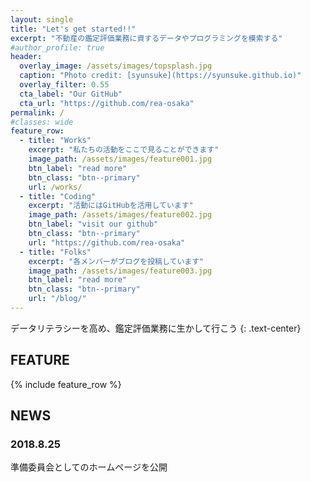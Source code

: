 ```yaml
---
layout: single
title: "Let's get started!!"
excerpt: "不動産の鑑定評価業務に資するデータやプログラミングを模索する"
#author_profile: true
header:
  overlay_image: /assets/images/topsplash.jpg
  caption: "Photo credit: [syunsuke](https://syunsuke.github.io)"
  overlay_filter: 0.55
  cta_label: "Our GitHub"
  cta_url: "https://github.com/rea-osaka"
permalink: /
#classes: wide
feature_row:
  - title: "Works"
    excerpt: "私たちの活動をここで見ることができます"
    image_path: /assets/images/feature001.jpg
    btn_label: "read more"
    btn_class: "btn--primary"
    url: /works/
  - title: "Coding"
    excerpt: "活動にはGitHubを活用しています"
    image_path: /assets/images/feature002.jpg
    btn_label: "visit our github"
    btn_class: "btn--primary"
    url: "https://github.com/rea-osaka"
  - title: "Folks"
    excerpt: "各メンバーがブログを投稿しています"
    image_path: /assets/images/feature003.jpg
    btn_label: "read more"
    btn_class: "btn--primary"
    url: "/blog/"
---
```


データリテラシーを高め、鑑定評価業務に生かして行こう
{: .text-center}

## FEATURE
{% include feature_row %}

## NEWS

### 2018.8.25
準備委員会としてのホームページを公開
